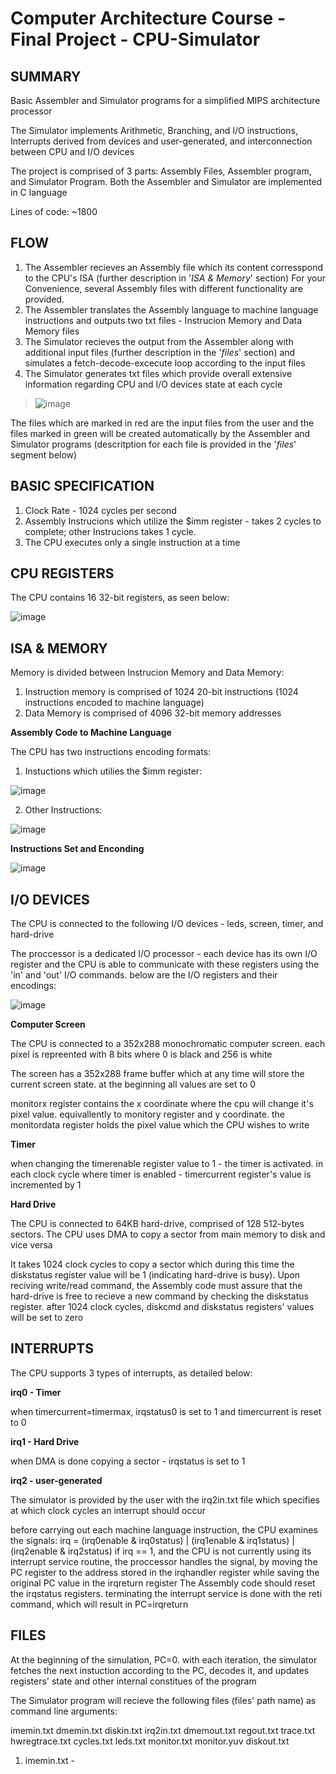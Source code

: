 
# Computer Architecture Course - Final Project - CPU-Simulator


## SUMMARY

Basic Assembler and Simulator programs for a simplified MIPS architecture processor

The Simulator implements Arithmetic, Branching, and I/O instructions, Interrupts derived from devices and user-generated,
and interconnection between CPU and I/O devices  

The project is comprised of 3 parts: Assembly Files, Assembler program, and Simulator Program.
Both the Assembler and Simulator are implemented in C language

Lines of code: ~1800


## FLOW

1. The Assembler recieves an Assembly file which its content corresspond to the CPU's ISA (further description in '_ISA & Memory_' section)
For your Convenience, several Assembly files with different functionality are provided.
2. The Assembler translates the Assembly language to machine language instructions and outputs two txt files - Instrucion Memory
and Data Memory files
3. The Simulator recieves the output from the Assembler along with additional input files (further description in the '_files_' section)
and simulates a fetch-decode-excecute loop according to the input files
4. The Simulator generates txt files which provide overall extensive information regarding CPU and I/O devices state at each cycle 
 
 

>![image](https://user-images.githubusercontent.com/72262159/128005071-bbc5d971-dd4c-4594-9bd3-bb8b59b24df5.png)

The files which are marked in red are the input files from the user and the files marked in green will
be created automatically by the Assembler and Simulator programs (descritption for each file is provided in the '_files_' segment below)



## BASIC SPECIFICATION
1. Clock Rate - 1024 cycles per second
2. Assembly Instrucions which utilize the $imm register - takes 2 cycles to complete; other Instrucions takes 1 cycle.
3. The CPU executes only a single instruction at a time


## CPU REGISTERS

The CPU contains 16 32-bit registers, as seen below:

  ![image](https://user-images.githubusercontent.com/72262159/128005564-030d1883-0201-4df7-bd23-88635a6d8e4a.png)


## ISA & MEMORY

Memory is divided between Instrucion Memory and Data Memory:
  1. Instruction memory is comprised of 1024 20-bit instructions (1024 instructions encoded to machine language)
  2. Data Memory is comprised of 4096 32-bit memory addresses


**Assembly Code to Machine Language**

The CPU has two instructions encoding formats:
  1. Instuctions which utilies the $imm register:
 
![image](https://user-images.githubusercontent.com/72262159/128008429-2065a264-f0cd-4f3d-838b-80675e405c08.png)

  2. Other Instructions:

![image](https://user-images.githubusercontent.com/72262159/128007915-c94f7b1f-3e34-47be-a30f-2085c6e23a82.png)

**Instructions Set and Enconding**

![image](https://user-images.githubusercontent.com/72262159/128018301-f9f1e0f8-1810-4cd5-8bc0-ded6247fa479.png)


## I/O DEVICES
The CPU is connected to the following I/O devices - leds, screen, timer, and hard-drive

The proccessor is a dedicated I/O processor - each device has its own I/O register and the CPU is able to communicate with these registers using the 'in' and 'out' I/O commands. below are the I/O registers and their encodings:

![image](https://user-images.githubusercontent.com/72262159/128021392-f5402533-8c17-48aa-91c3-c535c1e7bc7f.png)

**Computer Screen**

The CPU is connected to a 352x288 monochromatic computer screen. each pixel is repreented with 8 bits where 0 is black and 256 is white

 The screen has a 352x288 frame buffer which at any time will store the current screen state. at the beginning all values are set to 0

monitorx register contains the x coordinate where the cpu will change it's pixel value. equivallently to monitory register and y coordinate.
the monitordata register holds the pixel value which the CPU wishes to write

**Timer**

when changing the timerenable register value to 1 - the timer is activated. in each clock cycle where timer is enabled - timercurrent register's value is
incremented by 1

**Hard Drive**

The CPU is connected to 64KB hard-drive, comprised of 128 512-bytes sectors. The CPU uses DMA to copy a sector from main memory to disk and vice versa

It takes 1024 clock cycles to copy a sector which during this time the diskstatus register value will be 1 (indicating hard-drive is busy).  Upon reciving write/read command, the Assembly code must assure that the hard-drive is free to recieve a new command by checking the diskstatus register. 
after 1024 clock cycles, diskcmd and diskstatus registers' values will be set to zero



## INTERRUPTS
The CPU supports 3 types of interrupts, as detailed below:

**irq0 - Timer**

when timercurrent=timermax, irqstatus0 is set to 1 and timercurrent is reset to 0

**irq1 - Hard Drive**

when DMA is done copying a sector - irqstatus is set to 1

**irq2 - user-generated**

The simulator is provided by the user with the irq2in.txt file which specifies at which clock cycles an interrupt should occur

before carrying out each machine language instruction, the CPU examines the signals:
irq = (irq0enable & irq0status) | (irq1enable & irq1status) | (irq2enable & irq2status)
if irq  == 1, and the CPU is not currently using its interrupt service routine, the proccessor handles the signal, by moving the PC register to the address
stored in the irqhandler register while saving the original PC value in the irqreturn register
The Assembly code should reset the irqstatus registers.
terminating the interrupt service is done with the reti command, which will result in PC=irqreturn


## FILES
At the beginning of the simulation, PC=0. with each iteration, the simulator fetches the next instuction according to the PC, decodes it, and updates registers' state and other internal constitues of the program

The Simulator program will recieve the following files (files' path name) as command line arguments:

imemin.txt dmemin.txt diskin.txt irq2in.txt dmemout.txt regout.txt
trace.txt hwregtrace.txt cycles.txt leds.txt monitor.txt monitor.yuv diskout.txt

1. imemin.txt - 















 









